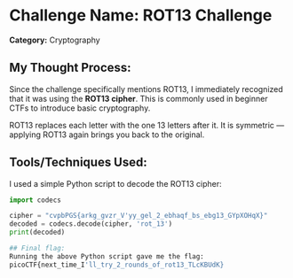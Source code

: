 # Challenge Name: ROT13 Challenge

**Category:** Cryptography   
## My Thought Process:

Since the challenge specifically mentions ROT13, I immediately recognized that it was using the **ROT13 cipher**. This is commonly used in beginner CTFs to introduce basic cryptography.

ROT13 replaces each letter with the one 13 letters after it. It is symmetric — applying ROT13 again brings you back to the original.

## Tools/Techniques Used:
I used a simple Python script to decode the ROT13 cipher:

```python
import codecs

cipher = "cvpbPGS{arkg_gvzr_V'yy_gel_2_ebhaqf_bs_ebg13_GYpXOHqX}"
decoded = codecs.decode(cipher, 'rot_13')
print(decoded)

## Final flag:
Running the above Python script gave me the flag:
picoCTF{next_time_I'll_try_2_rounds_of_rot13_TLcKBUdK}
